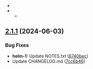 -

-  -

## [2.1.1](https://github.com/Piwero/sandbox-github-actions/compare/helm-1-v2.1.0...helm-1-v2.1.1) (2024-06-03)


### Bug Fixes

* **helm-1:** Update NOTES.txt ([6740bec](https://github.com/Piwero/sandbox-github-actions/commit/6740bec8c16f25056710b4ec8461a5005aacaa3f))
* Update CHANGELOG.md ([7cc6b46](https://github.com/Piwero/sandbox-github-actions/commit/7cc6b468ec802f4ac7ee35f9eda64a7ad51bf89c))
